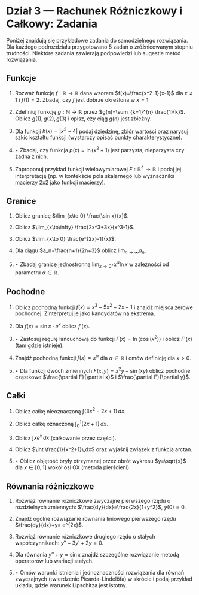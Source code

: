 # Dział 3 — Rachunek Różniczkowy i Całkowy: Zadania

Poniżej znajdują się przykładowe zadania do samodzielnego rozwiązania. Dla każdego podrozdziału przygotowano 5 zadań o zróżnicowanym stopniu trudności. Niektóre zadania zawierają podpowiedzi lub sugestie metod rozwiązania.

## Funkcje

1. Rozważ funkcję $f:\mathbb{R}\to\mathbb{R}$ dana wzorem $f(x)=\frac{x^2-1}{x-1}$ dla $x\neq1$ i $f(1)=2$. Zbadaj, czy $f$ jest dobrze określona w $x=1$ 

2. Zdefiniuj funkcję $g:\mathbb{N}\to\mathbb{R}$ przez $g(n)=\sum_{k=1}^{n} \frac{1}{k}$. Oblicz $g(1),g(2),g(3)$ i opisz, czy ciąg $g(n)$ jest zbieżny.

3. Dla funkcji $h(x)=|x^2-4|$ podaj dziedzinę, zbiór wartości oraz narysuj szkic kształtu funkcji (wystarczy opisać punkty charakterystyczne).

4. $\star$ Zbadaj, czy funkcja $p(x)=\ln(x^2+1)$ jest parzysta, nieparzysta czy żadna z nich.

5. Zaproponuj przykład funkcji wielowymiarowej $F:\mathbb{R}^4\to\mathbb{R}$ i podaj jej interpretację (np. w kontekście pola skalarnego lub wyznacznika macierzy 2x2 jako funkcji macierzy).

## Granice

1. Oblicz granicę $\lim_{x\to 0} \frac{\sin x}{x}$.

2. Oblicz $\lim_{x\to\infty} \frac{2x^3+3x}{x^3-1}$.

3. Oblicz $\lim_{x\to 0} \frac{e^{2x}-1}{x}$.

4. Dla ciągu $a_n=\frac{n+1}{2n+3}$ oblicz $\lim_{n\to\infty} a_n$.

5. $\star$ Zbadaj granicę jednostronną $\lim_{x\to 0^{+}} x^{\alpha} \ln x$ w zależności od parametru $\alpha\in\mathbb{R}$.

## Pochodne

1. Oblicz pochodną funkcji $f(x)=x^3-5x^2+2x-1$ i znajdź miejsca zerowe pochodnej. Zinterpretuj je jako kandydatów na ekstrema.

2. Dla $f(x)=\sin x\cdot e^{x}$ oblicz $f'(x)$.

3. $\star$ Zastosuj regułę łańcuchową do funkcji $F(x)=\ln(\cos(x^2))$ i oblicz $F'(x)$ (tam gdzie istnieje).

4. Znajdź pochodną funkcji $f(x)=x^{\alpha}$ dla $\alpha\in\mathbb{R}$ i omów definicję dla $x>0$.

5. $\star$ Dla funkcji dwóch zmiennych $F(x,y)=x^2y+\sin(xy)$ oblicz pochodne cząstkowe $\frac{\partial F}{\partial x}$ i $\frac{\partial F}{\partial y}$.

## Całki

1. Oblicz całkę nieoznaczoną $\int (3x^2-2x+1)\,dx$.

2. Oblicz całkę oznaczoną $\int_{0}^{1} (2x+1)\,dx$.

3. Oblicz $\int x e^{x}\,dx$ (całkowanie przez części).

4. Oblicz $\int \frac{1}{x^2+1}\,dx$ oraz wyjaśnij związek z funkcją arctan.

5. $\star$ Oblicz objętość bryły otrzymanej przez obrót wykresu $y=\sqrt{x}$ dla $x\in[0,1]$ wokół osi OX (metoda pierścieni).

## Równania różniczkowe

1. Rozwiąż równanie różniczkowe zwyczajne pierwszego rzędu o rozdzielnych zmiennych: $\frac{dy}{dx}=\frac{2x}{1+y^2}$, $y(0)=0$.

2. Znajdź ogólne rozwiązanie równania liniowego pierwszego rzędu $\frac{dy}{dx}+y= e^{2x}$.

3. Rozwiąż równanie różniczkowe drugiego rzędu o stałych współczynnikach: $y''-3y'+2y=0$.

4. Dla równania $y''+y=\sin x$ znajdź szczególne rozwiązanie metodą operatorów lub wariacji stałych.

5. $\star$ Omów warunki istnienia i jednoznaczności rozwiązania dla równań zwyczajnych (twierdzenie Picarda-Lindelöfa) w skrócie i podaj przykład układu, gdzie warunek Lipschitza jest istotny.


